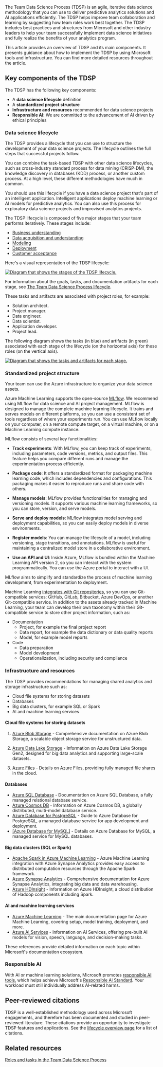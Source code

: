 The Team Data Science Process (TDSP) is an agile, iterative data science methodology that you can use to deliver predictive analytics solutions and AI applications efficiently. The TDSP helps improve team collaboration and learning by suggesting how team roles work best together. The TDSP includes best practices and structures from Microsoft and other industry leaders to help your team successfully implement data science initiatives and fully realize the benefits of your analytics program.

This article provides an overview of TDSP and its main components. It presents guidance about how to implement the TDSP by using Microsoft tools and infrastructure. You can find more detailed resources throughout the article.

## Key components of the TDSP

The TDSP has the following key components:

- A **data science lifecycle** definition
- A **standardized project structure**
- **Infrastructure and resources** recommended for data science projects
- **Responsible AI**: We are committed to the advancement of AI driven by ethical principles

### Data science lifecycle

The TDSP provides a lifecycle that you can use to structure the development of your data science projects. The lifecycle outlines the full steps that successful projects follow.

You can combine the task-based TDSP with other data science lifecycles, such as cross-industry standard process for data mining (CRISP-DM), the knowledge discovery in databases (KDD) process, or another custom process. At a high level, these different methodologies have much in common.

You should use this lifecycle if you have a data science project that's part of an intelligent application. Intelligent applications deploy machine learning or AI models for predictive analytics. You can also use this process for exploratory data science projects and improvised analytics projects.

The TDSP lifecycle is composed of five major stages that your team performs iteratively. These stages include:

- [Business understanding](lifecycle-business-understanding.md)
- [Data acquisition and understanding](lifecycle-data.md)
- [Modeling](lifecycle-modeling.md)
- [Deployment](lifecycle-deployment.md)
- [Customer acceptance](lifecycle-acceptance.md)

Here's a visual representation of the TDSP lifecycle:

[![Diagram that shows the stages of the TDSP lifecycle.](./media/lifecycle/tdsp-lifecycle2.png)](./media/lifecycle/tdsp-lifecycle2.png)

For information about the goals, tasks, and documentation artifacts for each stage, see [The Team Data Science Process lifecycle](lifecycle.md).

These tasks and artifacts are associated with project roles, for example:

- Solution architect.
- Project manager.
- Data engineer.
- Data scientist.
- Application developer.
- Project lead.

The following diagram shows the tasks (in blue) and artifacts (in green) associated with each stage of the lifecycle (on the horizontal axis) for these roles (on the vertical axis).

[![Diagram that shows the tasks and artifacts for each stage.](./media/overview/tdsp-tasks-by-roles.png)](./media/overview/tdsp-tasks-by-roles.png#lightbox)

### Standardized project structure

Your team can use the Azure infrastructure to organize your data science assets.

Azure Machine Learning supports the open-source [MLflow](/azure/machine-learning/concept-mlflow?view=azureml-api-2). We recommend using MLflow for data science and AI project management. MLflow is designed to manage the complete machine learning lifecycle. It trains and serves models on different platforms, so you can use a consistent set of tools regardless of where your experiments run. You can use MLflow locally on your computer, on a remote compute target, on a virtual machine, or on a Machine Learning compute instance.

MLflow consists of several key functionalities:

- **Track experiments**: With MLflow, you can keep track of experiments, including parameters, code versions, metrics, and output files. This feature helps you compare different runs and manage the experimentation process efficiently.

- **Package code**: It offers a standardized format for packaging machine learning code, which includes dependencies and configurations. This packaging makes it easier to reproduce runs and share code with others.

- **Manage models**: MLflow provides functionalities for managing and versioning models. It supports various machine learning frameworks, so you can store, version, and serve models.

- **Serve and deploy models**: MLflow integrates model serving and deployment capabilities, so you can easily deploy models in diverse environments.

- **Register models**: You can manage the lifecycle of a model, including versioning, stage transitions, and annotations. MLflow is useful for maintaining a centralized model store in a collaborative environment.

- **Use an API and UI**: Inside Azure, MLflow is bundled within the Machine Learning API version 2, so you can interact with the system programmatically. You can use the Azure portal to interact with a UI.

MLflow aims to simplify and standardize the process of machine learning development, from experimentation to deployment.

Machine Learning [integrates with Git repositories](/azure/machine-learning/concept-train-model-git-integration?view=azureml-api-2&tabs=python), so you can use Git-compatible services:  GitHub, GitLab, Bitbucket, Azure DevOps, or another Git-compatible service. In addition to the assets already tracked in Machine Learning, your team can develop their own taxonomy within their Git-compatible service to store other project information, such as:

- Documentation
    - Project, for example the final project report
    - Data report, for example the data dictionary or data quality reports
    - Model, for example model reports
- Code
    - Data preparation
    - Model development
    - Operationalization, including security and compliance

### Infrastructure and resources

The TDSP provides recommendations for managing shared analytics and storage infrastructure such as:

- Cloud file systems for storing datasets
- Databases
- Big data clusters, for example SQL or Spark
- AI and machine learning services

#### Cloud file systems for storing datasets

1. [Azure Blob Storage](/azure/storage/blobs/) - Comprehensive documentation on Azure Blob Storage, a scalable object storage service for unstructured data.

2. [Azure Data Lake Storage](/azure/storage/data-lake-storage/) - Information on Azure Data Lake Storage Gen2, designed for big data analytics and supporting large-scale datasets.

3. [Azure Files](/azure/storage/files/) - Details on Azure Files, providing fully managed file shares in the cloud.

#### Databases

- [Azure SQL Database](/azure/azure-sql/database/) - Documentation on Azure SQL Database, a fully managed relational database service.
- [Azure Cosmos DB](/azure/cosmos-db/) - Information on Azure Cosmos DB, a globally distributed, multi-model database service.
- [Azure Database for PostgreSQL](/azure/postgresql/) - Guide to Azure Database for PostgreSQL, a managed database service for app development and deployment.
- [[Azure Database for MySQL]](/azure/mysql/) - Details on Azure Database for MySQL, a managed service for MySQL databases.

#### Big data clusters (SQL or Spark)

- [Apache Spark in Azure Machine Learning](/azure/machine-learning/apache-spark-azure-ml-concepts) - Azure Machine Learning integration with Azure Synapse Analytics provides easy access to distributed computation resources through the Apache Spark framework.
- [Azure Synapse Analytics](/azure/synapse-analytics/) - Comprehensive documentation for Azure Synapse Analytics, integrating big data and data warehousing.
- [Azure HDInsight](/azure/hdinsight/) - Information on Azure HDInsight, a cloud distribution of Hadoop components including Spark.

#### AI and machine learning services

- [Azure Machine Learning](/azure/machine-learning/) - The main documentation page for Azure Machine Learning, covering setup, model training, deployment, and more.
- [Azure AI Services](/azure/ai-services/) - Information on AI Services, offering pre-built AI models for vision, speech, language, and decision-making tasks.

These references provide detailed information on each topic within Microsoft's documentation ecosystem.

### Responsible AI

With AI or machine learning solutions, Microsoft promotes [responsible AI tools](/azure/machine-learning/concept-responsible-ai), which helps achieve Microsoft's [Responsible AI Standard](https://www.microsoft.com/ai/principles-and-approach/). Your workload must still individually address AI-related harms.

## Peer-reviewed citations

TDSP is a well-established methodology used across Microsoft engagements, and therefore has been documented and studied in peer-reviewed literature. These citations provide an opportunity to investigate TDSP features and applications. See the [lifecycle overview page](lifecycle.md) for a list of citations.

## Related resources

[Roles and tasks in the Team Data Science Process](roles-tasks.md)
